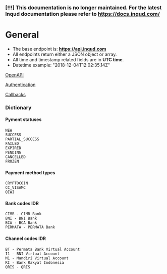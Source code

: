 ### [!!!] This documentation is no longer maintained. For the latest Inqud documentation please refer to https://docs.inqud.com/

# General


- The base endpoint is: **https://api.inqud.com**
- All endpoints return either a JSON object or array.
- All time and timestamp related fields are in **UTC time**.
- Datetime example: "2018-12-04T12:02:35.14Z"

[OpenAPI](openapi.yml)

[Authentication](authentication.md)

[Callbacks](callback.md)

### Dictionary
#### Pyment statuses
```
NEW
SUCCESS
PARTIAL_SUCCESS
FAILED
EXPIRED
PENDING
CANCELLED
FROZEN
```
#### Payment method types
```
CRYPTOCOIN
CC_VISAMC
QIWI
```
#### Bank codes IDR
```
CIMB - CIMB Bank
BNI - BNI Bank
BCA - BCA Bank
PERMATA - PERMATA Bank
```
#### Channel codes IDR
```
BT - Permata Bank Virtual Account
I1 - BNI Virtual Account
M1 - Mandiri Virtual Account
RI - Bank Rakyat Indonesia
QRIS - QRIS
```
